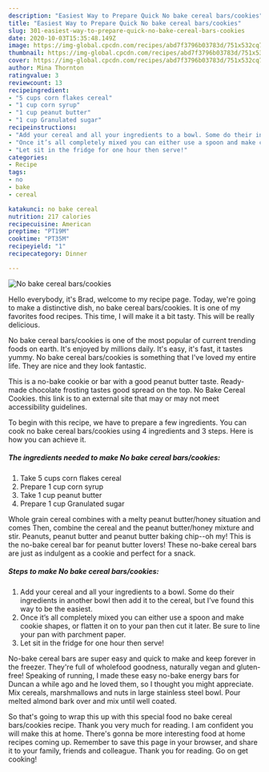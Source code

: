 ```yaml
---
description: "Easiest Way to Prepare Quick No bake cereal bars/cookies"
title: "Easiest Way to Prepare Quick No bake cereal bars/cookies"
slug: 301-easiest-way-to-prepare-quick-no-bake-cereal-bars-cookies
date: 2020-10-03T15:35:48.149Z
image: https://img-global.cpcdn.com/recipes/abd7f3796b03783d/751x532cq70/no-bake-cereal-barscookies-recipe-main-photo.jpg
thumbnail: https://img-global.cpcdn.com/recipes/abd7f3796b03783d/751x532cq70/no-bake-cereal-barscookies-recipe-main-photo.jpg
cover: https://img-global.cpcdn.com/recipes/abd7f3796b03783d/751x532cq70/no-bake-cereal-barscookies-recipe-main-photo.jpg
author: Mina Thornton
ratingvalue: 3
reviewcount: 13
recipeingredient:
- "5 cups corn flakes cereal"
- "1 cup corn syrup"
- "1 cup peanut butter"
- "1 cup Granulated sugar"
recipeinstructions:
- "Add your cereal and all your ingredients to a bowl. Some do their ingredients in another bowl then add it to the cereal, but I’ve found this way to be the easiest."
- "Once it’s all completely mixed you can either use a spoon and make cookie shapes, or flatten it on to your pan then cut it later. Be sure to line your pan with parchment paper."
- "Let sit in the fridge for one hour then serve!"
categories:
- Recipe
tags:
- no
- bake
- cereal

katakunci: no bake cereal 
nutrition: 217 calories
recipecuisine: American
preptime: "PT19M"
cooktime: "PT35M"
recipeyield: "1"
recipecategory: Dinner

---
```



![No bake cereal bars/cookies](https://img-global.cpcdn.com/recipes/abd7f3796b03783d/751x532cq70/no-bake-cereal-barscookies-recipe-main-photo.jpg)

Hello everybody, it's Brad, welcome to my recipe page. Today, we're going to make a distinctive dish, no bake cereal bars/cookies. It is one of my favorites food recipes. This time, I will make it a bit tasty. This will be really delicious.

No bake cereal bars/cookies is one of the most popular of current trending foods on earth. It's enjoyed by millions daily. It's easy, it's fast, it tastes yummy. No bake cereal bars/cookies is something that I've loved my entire life. They are nice and they look fantastic.

This is a no-bake cookie or bar with a good peanut butter taste. Ready-made chocolate frosting tastes good spread on the top. No Bake Cereal Cookies. this link is to an external site that may or may not meet accessibility guidelines.


To begin with this recipe, we have to prepare a few ingredients. You can cook no bake cereal bars/cookies using 4 ingredients and 3 steps. Here is how you can achieve it.

<!--inarticleads1-->

##### The ingredients needed to make No bake cereal bars/cookies:

1. Take 5 cups corn flakes cereal
1. Prepare 1 cup corn syrup
1. Take 1 cup peanut butter
1. Prepare 1 cup Granulated sugar


Whole grain cereal combines with a melty peanut butter/honey situation and comes Then, combine the cereal and the peanut butter/honey mixture and stir. Peanuts, peanut butter and peanut butter baking chip--oh my! This is the no-bake cereal bar for peanut butter lovers! These no-bake cereal bars are just as indulgent as a cookie and perfect for a snack. 

<!--inarticleads2-->

##### Steps to make No bake cereal bars/cookies:

1. Add your cereal and all your ingredients to a bowl. Some do their ingredients in another bowl then add it to the cereal, but I’ve found this way to be the easiest.
1. Once it’s all completely mixed you can either use a spoon and make cookie shapes, or flatten it on to your pan then cut it later. Be sure to line your pan with parchment paper.
1. Let sit in the fridge for one hour then serve!


No-bake cereal bars are super easy and quick to make and keep forever in the freezer. They&#39;re full of wholefood goodness, naturally vegan and gluten-free! Speaking of running, I made these easy no-bake energy bars for Duncan a while ago and he loved them, so I thought you might appreciate. Mix cereals, marshmallows and nuts in large stainless steel bowl. Pour melted almond bark over and mix until well coated. 

So that's going to wrap this up with this special food no bake cereal bars/cookies recipe. Thank you very much for reading. I am confident you will make this at home. There's gonna be more interesting food at home recipes coming up. Remember to save this page in your browser, and share it to your family, friends and colleague. Thank you for reading. Go on get cooking!
